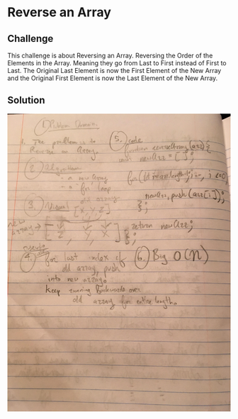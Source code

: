 # Reverse an Array
<!-- Short summary or background information -->

## Challenge
This challenge is about Reversing an Array. Reversing the Order of the Elements in the Array. Meaning they go from Last to First instead of First to Last. The Original Last Element is now the First Element of the New Array and the Original First Element is now the Last Element of the New Array.

## Solution
![](/../assets/reverse-an-array.jpg)